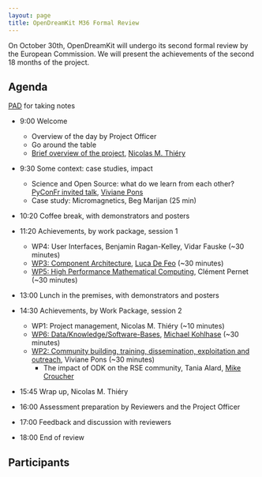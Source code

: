 ```yaml
---
layout: page
title: OpenDreamKit M36 Formal Review
---
```


On October 30th, OpenDreamKit will undergo its second formal review
by the European Commission. We will present the achievements of the
second 18 months of the project.

<!-- including [30 deliverables](https://github.com/OpenDreamKit/OpenDreamKit/issues?q=label%3AReportingPeriod2).!-->

## Agenda

[PAD](https://hackmd.io/P0eWyulZSgGWD6i3VDYDCA) for taking notes

- 9:00 Welcome
   - Overview of the day by Project Officer
   - Go around the table
   - [Brief overview of the project](overview-final.pdf), [Nicolas M. Thiéry](http://Nicolas.Thiery.name)

- 9:30 Some context: case studies, impact
    - Science and Open Source: what do we learn from each other? [PyConFr invited talk](https://www.pycon.fr/2018/en/news/2018-09-17-introducig-first-keynote-speaker/), [Viviane Pons](https://github.com/VivianePons)
    - Case study: Micromagnetics, Beg Marijan (25 min)

- 10:20 Coffee break, with demonstrators and posters

- 11:20 Achievements, by work package, session 1
    - WP4: User Interfaces, Benjamin Ragan-Kelley, Vidar Fauske (~30 minutes)
    - [WP3: Component Architecture](WP3/), [Luca De Feo](https://defeo.lu/) (~30 minutes)
    - [WP5: High Performance Mathematical Computing](https://github.com/OpenDreamKit/OpenDreamKit/blob/master/ReportingPeriod_2/WP5/WP5.pdf), Clément Pernet (~30 minutes)
- 13:00 Lunch in the premises, with demonstrators and posters

- 14:30 Achievements, by Work Package, session 2
    - WP1: Project management, Nicolas M. Thiéry (~10 minutes)
    - [WP6: Data/Knowledge/Software-Bases](WP6.pdf), [Michael Kohlhase](http://kwarc.info/kohlhase) (~30 minutes)
    - [WP2: Community building, training, dissemination, exploitation and outreach](WP2), Viviane Pons (~30 minutes)
      - The impact of ODK on the RSE community, Tania Alard, [Mike Croucher](https://github.com/mikecroucher)
- 15:45 Wrap up, Nicolas M. Thiéry
- 16:00 Assessment preparation by Reviewers and the Project Officer

- 17:00 Feedback and discussion with reviewers

- 18:00 End of review

## Participants

